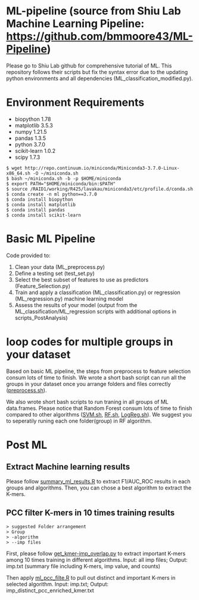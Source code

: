 # ML-pipeline (source from Shiu Lab Machine Learning Pipeline: https://github.com/bmmoore43/ML-Pipeline)

Please go to Shiu Lab github for comprehensive tutorial of ML. This repository follows their scripts but fix the syntax error due to the updating python environments and all dependencies (ML_classification_modified.py).

# Environment Requirements
- biopython 1.78
- matplotlib 3.5.3
- numpy 1.21.5
- pandas 1.3.5
- python 3.7.0
- scikit-learn 1.0.2
- scipy 1.7.3
```
$ wget http://repo.continuum.io/miniconda/Miniconda3-3.7.0-Linux-x86_64.sh -O ~/miniconda.sh
$ bash ~/miniconda.sh -b -p $HOME/miniconda
$ export PATH="$HOME/miniconda/bin:$PATH"
$ source /RAID1/working/R425/lavakau/miniconda3/etc/profile.d/conda.sh
$ conda create -n ml python==3.7.0 
$ conda install biopython
$ conda install matplotlib
$ conda install pandas
$ conda install scikit-learn

```

# Basic ML Pipeline

Code provided to:

1. Clean your data (ML_preprocess.py)
2. Define a testing set (test_set.py)
3. Select the best subset of features to use as predictors (Feature_Selection.py)
4. Train and apply a classification (ML_classification.py) or regression (ML_regression.py) machine learning model
5. Assess the results of your model (output from the ML_classification/ML_regression scripts with additional options in scripts_PostAnalysis)


# loop codes for multiple groups in your dataset
Based on basic ML pipeline, the steps from preprocess to feature selection consum lots of time to finish. We wrote a short bash script can run all the groups in your dataset once you arrange folders and files correctly ([preprocess.sh](https://github.com/LavakauT/ML-pipeline/blob/main/preprocess.sh)).

We also wrote short bash scripts to run traning in all groups of ML data.frames. Please notice that Random Forest consum lots of time to finish compared to other algorithms ([SVM.sh](https://github.com/LavakauT/ML-pipeline/blob/main/SVM.sh), [RF.sh](https://github.com/LavakauT/ML-pipeline/blob/main/RF.sh), [LogReg.sh](https://github.com/LavakauT/ML-pipeline/blob/main/LogReg.sh)). We suggest you to seperatily runing each one folder(group) in RF algorithm.


# Post ML
## Extract Machine learning results
Please follow [summary_ml_results.R](https://github.com/LavakauT/ML-pipeline/blob/main/summary_ml_results.R) to extract F1/AUC_ROC results in each groups and algorithms. Then, you can chose a best algorithm to extract the K-mers.

## PCC filter K-mers in 10 times training results
```
> suggested Folder arrangement
> Group
> -algorithm
> --imp files
```
First, please follow [get_kmer-imp_overlap.py](https://github.com/LavakauT/ML-pipeline/blob/main/get_kmer-imp_overlap.py)  to extract important K-mers among 10 times training in different algorithms.
Input: all imp files; Output: imp.txt (summary file including K-mers, imp value, and counts)


Then apply [ml_pcc_filte.R](https://github.com/LavakauT/ML-pipeline/blob/main/ml_pcc_filter.R) to pull out distinct and important K-mers in selected algorithm.
Input: imp.txt; Output: imp_distinct_pcc_enriched_kmer.txt
